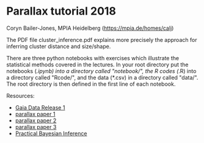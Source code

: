 # Parallax tutorial 2018

Coryn Bailer-Jones, MPIA Heidelberg (https://mpia.de/homes/calj)

The PDF file cluster_inference.pdf explains more precisely the approach for inferring cluster distance and size/shape.

There are three python notebooks with exercises which illustrate the statistical methods covered in the lectures.
In your root directory put the notebooks (*.ipynb) into a directory called "notebook/", the R codes (*.R) into a directory called "Rcode/", and the data (*.csv) in a directory called "data/". The root directory is then defined in the first line of each notebook.

Resources:
* [Gaia Data Release 1](http://adsabs.harvard.edu/abs/2017A%26A...601A..19G)
* [parallax paper 1](http://adsabs.harvard.edu/abs/2015PASP..127..994B)
* [parallax paper 2](http://adsabs.harvard.edu/abs/2016ApJ...832..137A)
* [parallax paper 3](http://adsabs.harvard.edu/abs/2016ApJ...833..119A)
* [Practical Bayesian Inference](http://www.cambridge.org/de/academic/subjects/physics/mathematical-methods/practical-bayesian-inference-primer-physical-scientists?format=PB)
